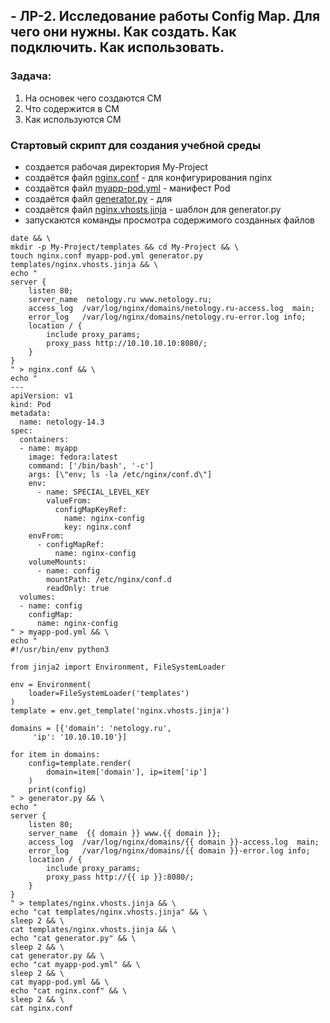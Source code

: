 ## - ЛР-2. Исследование работы Config Map. Для чего они нужны. Как создать. Как подключить. Как использовать.

### Задача:
1. На основек чего создаются CM
2. Что содержится в CM
3. Как используются CM

### Стартовый скрипт для создания учебной среды

* создается рабочая директория My-Project
* создаётся файл [nginx.conf](/14.3-ConfigMap/Files/nginx.conf) - для конфигурирования nginx
* создаётся файл [myapp-pod.yml](/14.3-ConfigMap/Files/myapp-pod.yml) - манифест Pod
* создаётся файл [generator.py](/14.3-ConfigMap/Files/generator.py) - для 
* создаётся файл [nginx.vhosts.jinja](/14.3-ConfigMap/Files/templates/nginx.vhosts.jinja) - шаблон для generator.py
* запускаются команды просмотра содержимого созданных файлов
```
date && \
mkdir -p My-Project/templates && cd My-Project && \
touch nginx.conf myapp-pod.yml generator.py templates/nginx.vhosts.jinja && \
echo "
server {
    listen 80;
    server_name  netology.ru www.netology.ru;
    access_log  /var/log/nginx/domains/netology.ru-access.log  main;
    error_log   /var/log/nginx/domains/netology.ru-error.log info;
    location / {
        include proxy_params;
        proxy_pass http://10.10.10.10:8080/;
    }
}
" > nginx.conf && \
echo "
---
apiVersion: v1
kind: Pod
metadata:
  name: netology-14.3
spec:
  containers:
  - name: myapp
    image: fedora:latest
    command: ['/bin/bash', '-c']
    args: [\"env; ls -la /etc/nginx/conf.d\"]
    env:
      - name: SPECIAL_LEVEL_KEY
        valueFrom:
          configMapKeyRef:
            name: nginx-config
            key: nginx.conf
    envFrom:
      - configMapRef:
          name: nginx-config
    volumeMounts:
      - name: config
        mountPath: /etc/nginx/conf.d
        readOnly: true
  volumes:
  - name: config
    configMap:
      name: nginx-config
" > myapp-pod.yml && \
echo "
#!/usr/bin/env python3

from jinja2 import Environment, FileSystemLoader

env = Environment(
    loader=FileSystemLoader('templates')
)
template = env.get_template('nginx.vhosts.jinja')

domains = [{'domain': 'netology.ru',
     'ip': '10.10.10.10'}]

for item in domains:
    config=template.render(
        domain=item['domain'], ip=item['ip']
    )
    print(config)
" > generator.py && \
echo "
server {
    listen 80;
    server_name  {{ domain }} www.{{ domain }};
    access_log  /var/log/nginx/domains/{{ domain }}-access.log  main;
    error_log   /var/log/nginx/domains/{{ domain }}-error.log info;
    location / {
        include proxy_params;
        proxy_pass http://{{ ip }}:8080/;
    }
}
" > templates/nginx.vhosts.jinja && \
echo "cat templates/nginx.vhosts.jinja" && \
sleep 2 && \
cat templates/nginx.vhosts.jinja && \
echo "cat generator.py" && \
sleep 2 && \
cat generator.py && \
echo "cat myapp-pod.yml" && \
sleep 2 && \
cat myapp-pod.yml && \
echo "cat nginx.conf" && \
sleep 2 && \
cat nginx.conf
```
